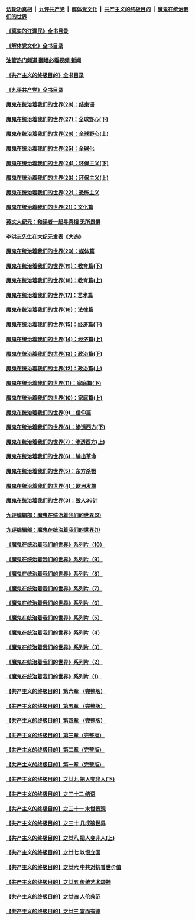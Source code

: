 ####  [法轮功真相](../../../../basic/blob/master/README.md?t=08051901) &nbsp;|&nbsp; [九评共产党](../../../../9ping.md/blob/master/README.md?t=08051901) &nbsp;|&nbsp; [解体党文化](../../../../jtdwh.md/blob/master/README.md?t=08051901)  &nbsp;|&nbsp; [共产主义的终极目的](../../../../gczydzjmd.md/blob/master/README.md?t=08051901) &nbsp;|&nbsp; [魔鬼在统治我们的世界](../../../../mgztzwmdsj.md/blob/master/README.md?t=08051901) 

#### [《真实的江泽民》全书目录](../pages/nsc422/n13721399.md?t=08051901) 

#### [《解体党文化》全书目录](../pages/nsc422/n13721157.md?t=08051901) 

#### [油管热门频道 翻墙必看视频 新闻](http://45.76.130.85:81/youtube.html?08051901)

#### [《共产主义的终极目的》全书目录](../pages/nsc422/n13721048.md?t=08051901) 

#### [《九评共产党》全书目录](../pages/nsc422/n13708085.md?t=08051901) 

#### [魔鬼在统治着我们的世界(28)：结束语](../pages/nsc422/n10936246.md?t=08051901) 

#### [魔鬼在统治着我们的世界(27)：全球野心(下)](../pages/nsc422/n10928319.md?t=08051901) 

#### [魔鬼在统治着我们的世界(26)：全球野心(上)](../pages/nsc422/n10900318.md?t=08051901) 

#### [魔鬼在统治着我们的世界(25)：全球化](../pages/nsc422/n10788205.md?t=08051901) 

#### [魔鬼在统治着我们的世界(24)：环保主义(下)](../pages/nsc422/n10695307.md?t=08051901) 

#### [魔鬼在统治着我们的世界(23)：环保主义(上)](../pages/nsc422/n10688613.md?t=08051901) 

#### [魔鬼在统治着我们的世界(22)：恐怖主义](../pages/nsc422/n10614727.md?t=08051901) 

#### [魔鬼在统治着我们的世界(21)：文化篇](../pages/nsc422/n10597706.md?t=08051901) 

#### [英文大纪元：和读者一起寻真相 无所畏惧](../pages/nsc422/n12542027.md?t=08051901) 

#### [李洪志先生在大纪元发表《大选》](../pages/nsc422/n12534746.md?t=08051901) 

#### [魔鬼在统治着我们的世界(20)：媒体篇](../pages/nsc422/n10586579.md?t=08051901) 

#### [魔鬼在统治着我们的世界(19)：教育篇(下)](../pages/nsc422/n10564808.md?t=08051901) 

#### [魔鬼在统治着我们的世界(18)：教育篇(上)](../pages/nsc422/n10526970.md?t=08051901) 

#### [魔鬼在统治着我们的世界(17)：艺术篇](../pages/nsc422/n10499093.md?t=08051901) 

#### [魔鬼在统治着我们的世界(16)：法律篇](../pages/nsc422/n10485969.md?t=08051901) 

#### [魔鬼在统治着我们的世界(15)：经济篇(下)](../pages/nsc422/n10469975.md?t=08051901) 

#### [魔鬼在统治着我们的世界(14)：经济篇(上)](../pages/nsc422/n10457370.md?t=08051901) 

#### [魔鬼在统治着我们的世界(13)：政治篇(下)](../pages/nsc422/n10448270.md?t=08051901) 

#### [魔鬼在统治着我们的世界(12)：政治篇(上)](../pages/nsc422/n10444576.md?t=08051901) 

#### [魔鬼在统治着我们的世界(11)：家庭篇(下)](../pages/nsc422/n10440961.md?t=08051901) 

#### [魔鬼在统治着我们的世界(10)：家庭篇(上)](../pages/nsc422/n10435448.md?t=08051901) 

#### [魔鬼在统治着我们的世界(9)：信仰篇](../pages/nsc422/n10432159.md?t=08051901) 

#### [魔鬼在统治着我们的世界(8)：渗透西方(下)](../pages/nsc422/n10429603.md?t=08051901) 

#### [魔鬼在统治着我们的世界(7)：渗透西方(上)](../pages/nsc422/n10426013.md?t=08051901) 

#### [魔鬼在统治着我们的世界(6)：输出革命](../pages/nsc422/n10421536.md?t=08051901) 

#### [魔鬼在统治着我们的世界(5)：东方杀戮](../pages/nsc422/n10417707.md?t=08051901) 

#### [魔鬼在统治着我们的世界(4)：欧洲发端](../pages/nsc422/n10414890.md?t=08051901) 

#### [魔鬼在统治着我们的世界(3)：毁人36计](../pages/nsc422/n10411583.md?t=08051901) 

#### [九评编辑部：魔鬼在统治着我们的世界(2)](../pages/nsc422/n10410036.md?t=08051901) 

#### [九评编辑部：魔鬼在统治着我们的世界(1)](../pages/nsc422/n10406825.md?t=08051901) 

#### [《魔鬼在统治着我们的世界》系列片（10）](../pages/nsc422/n12292670.md?t=08051901) 

#### [《魔鬼在统治着我们的世界》系列片（9）](../pages/nsc422/n12290859.md?t=08051901) 

#### [《魔鬼在统治着我们的世界》系列片（8）](../pages/nsc422/n12287445.md?t=08051901) 

#### [《魔鬼在统治着我们的世界》系列片（7）](../pages/nsc422/n12283425.md?t=08051901) 

#### [《魔鬼在统治着我们的世界》系列片（6）](../pages/nsc422/n12282314.md?t=08051901) 

#### [《魔鬼在统治着我们的世界》系列片（5）](../pages/nsc422/n12281419.md?t=08051901) 

#### [《魔鬼在统治着我们的世界》系列片（4）](../pages/nsc422/n12274024.md?t=08051901) 

#### [《魔鬼在统治着我们的世界》系列片（3）](../pages/nsc422/n12271322.md?t=08051901) 

#### [《魔鬼在统治着我们的世界》系列片（2）](../pages/nsc422/n12269049.md?t=08051901) 

#### [《魔鬼在统治着我们的世界》系列片（1）](../pages/nsc422/n12267575.md?t=08051901) 

#### [【共产主义的终极目的】第六章 （完整版）](../pages/nsc422/n11428913.md?t=08051901) 

#### [【共产主义的终极目的】第五章 （完整版）](../pages/nsc422/n11428912.md?t=08051901) 

#### [【共产主义的终极目的】第四章 （完整版）](../pages/nsc422/n11428907.md?t=08051901) 

#### [【共产主义的终极目的】第三章（完整版）](../pages/nsc422/n11428848.md?t=08051901) 

#### [【共产主义的终极目的】第二章（完整版）](../pages/nsc422/n11428831.md?t=08051901) 

#### [【共产主义的终极目的】第一章（完整版）](../pages/nsc422/n11417651.md?t=08051901) 

#### [【共产主义的终极目的】之廿九 把人变非人(下)](../pages/nsc422/n11344140.md?t=08051901) 

#### [【共产主义的终极目的】之三十二 结语](../pages/nsc422/n11360535.md?t=08051901) 

#### [【共产主义的终极目的】之三十一 末世景观](../pages/nsc422/n11351129.md?t=08051901) 

#### [【共产主义的终极目的】之三十 几成狼世界](../pages/nsc422/n11348280.md?t=08051901) 

#### [【共产主义的终极目的】之廿八 把人变非人(上)](../pages/nsc422/n11340492.md?t=08051901) 

#### [【共产主义的终极目的】之廿七 以恨立国](../pages/nsc422/n11336944.md?t=08051901) 

#### [【共产主义的终极目的】之廿六 中共对抗普世价值](../pages/nsc422/n11324785.md?t=08051901) 

#### [【共产主义的终极目的】之廿五 传统艺术颂神](../pages/nsc422/n11296396.md?t=08051901) 

#### [【共产主义的终极目的】之廿四 人伦典范](../pages/nsc422/n11296397.md?t=08051901) 

#### [【共产主义的终极目的】之廿三 富而有德](../pages/nsc422/n11283598.md?t=08051901) 

<img src='http://gfw-breaker.win/goodnews/indexes/nsc422.md' width='0px' height='0px'/>
